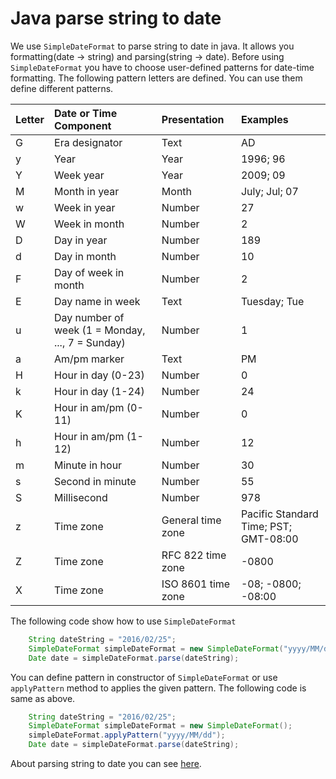 # Java parse string to date

We use ``SimpleDateFormat`` to parse string to date in java. It allows you formatting(date -> string) and parsing(string -> date).
Before using ``SimpleDateFormat`` you have to choose user-defined patterns for date-time formatting. The following
pattern letters are defined. You can use them define different patterns.

Letter | Date or Time Component | Presentation | Examples
:-- | :-- | :-- | :--
G | Era designator | Text | AD
y | Year | Year | 1996; 96
Y | Week year | Year | 2009; 09
M | Month in year | Month | July; Jul; 07
w | Week in year | Number | 27
W | Week in month | Number | 2
D | Day in year | Number | 189
d | Day in month | Number | 10
F | Day of week in month | Number | 2
E | Day name in week | Text | Tuesday; Tue
u | Day number of week (1 = Monday, ..., 7 = Sunday) | Number | 1
a | Am/pm marker | Text | PM
H | Hour in day (0-23) | Number | 0
k | Hour in day (1-24) | Number | 24
K | Hour in am/pm (0-11) | Number | 0
h | Hour in am/pm (1-12) | Number | 12
m | Minute in hour | Number | 30
s | Second in minute | Number | 55
S | Millisecond | Number | 978
z | Time zone | General time zone | Pacific Standard Time; PST; GMT-08:00
Z | Time zone | RFC 822 time zone | -0800
X | Time zone | ISO 8601 time zone | -08; -0800; -08:00

The following code show how to use ``SimpleDateFormat``
```java
    String dateString = "2016/02/25";
    SimpleDateFormat simpleDateFormat = new SimpleDateFormat("yyyy/MM/dd");
    Date date = simpleDateFormat.parse(dateString);
```

You can define pattern in constructor of ``SimpleDateFormat`` or use ``applyPattern`` method to
applies the given pattern. The following code is same as above.
```java
    String dateString = "2016/02/25";
    SimpleDateFormat simpleDateFormat = new SimpleDateFormat();
    simpleDateFormat.applyPattern("yyyy/MM/dd");
    Date date = simpleDateFormat.parse(dateString);
```

About parsing string to date you can see [here](./java-date-format).